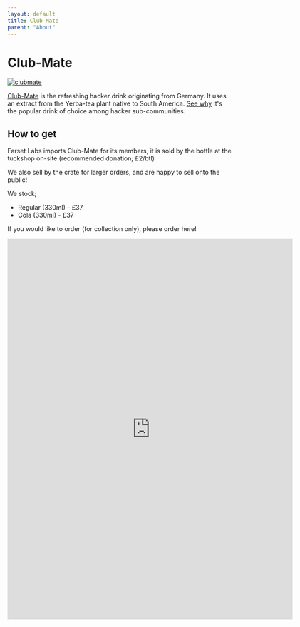 ```yaml
---
layout: default
title: Club-Mate
parent: "About"
---
```


# Club-Mate

[![clubmate](clubmate.jpg)]()

[Club-Mate] is the refreshing hacker drink originating from Germany. It uses
an extract from the Yerba-tea plant native to South America.
[See why][fuel-of-choice] it's the popular drink of choice among hacker
sub-communities.

## How to get

Farset Labs imports Club-Mate for its members, it is sold by the bottle at the
tuckshop on-site (recommended donation; £2/btl)

We also sell by the crate for larger orders, and are happy to sell onto the
public! 

We stock; 

* Regular (330ml) - £37
* Cola (330ml) - £37

If you would like to order (for collection only), please order here!

<iframe src="https://docs.google.com/forms/d/e/1FAIpQLSeOy9bXEpTl5UowpSB1ubudoWwwCY1HTwvpQGr9xuEI_NY-Xg/viewform?embedded=true" width="640" height="854" frameborder="0" marginheight="0" marginwidth="0">Loading…</iframe>


  [Club-mate]: http://www.clubmate.de/
  [fuel-of-choice]: https://www.vice.com/en/article/xywxm7/how-a-german-soda-became-hackers-fuel-of-choice
  [form]: https://docs.google.com/forms/d/1fUgrvDnktPW1WM3YsBpFMWUZP5qGrD7Ktu1vsmCVp4s/closedform
  [mailing list]: https://docs.google.com/forms/d/1rRXpidMTPJrlrwpWK2t31LoedhtMy41OJRMjZA9ok_c/viewform
